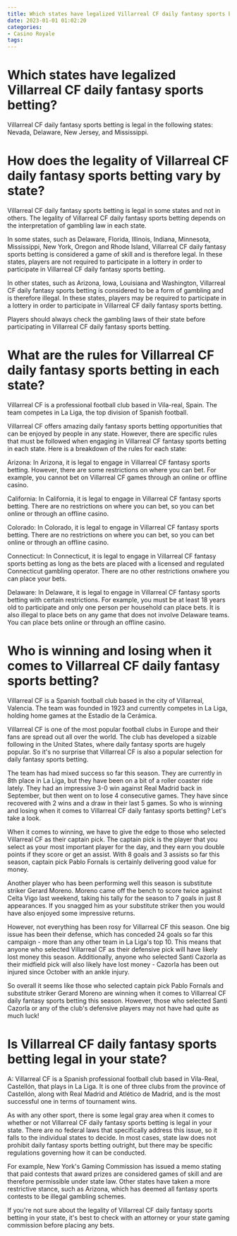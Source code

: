 ```yaml
---
title: Which states have legalized Villarreal CF daily fantasy sports betting
date: 2023-01-01 01:02:20
categories:
- Casino Royale
tags:
---
```



# Which states have legalized Villarreal CF daily fantasy sports betting?

 Villarreal CF daily fantasy sports betting is legal in the following states: Nevada, Delaware, New Jersey, and Mississippi.

#  How does the legality of Villarreal CF daily fantasy sports betting vary by state?

Villarreal CF daily fantasy sports betting is legal in some states and not in others. The legality of Villarreal CF daily fantasy sports betting depends on the interpretation of gambling law in each state.

In some states, such as Delaware, Florida, Illinois, Indiana, Minnesota, Mississippi, New York, Oregon and Rhode Island, Villarreal CF daily fantasy sports betting is considered a game of skill and is therefore legal. In these states, players are not required to participate in a lottery in order to participate in Villarreal CF daily fantasy sports betting.

In other states, such as Arizona, Iowa, Louisiana and Washington, Villarreal CF daily fantasy sports betting is considered to be a form of gambling and is therefore illegal. In these states, players may be required to participate in a lottery in order to participate in Villarreal CF daily fantasy sports betting.

Players should always check the gambling laws of their state before participating in Villarreal CF daily fantasy sports betting.

#  What are the rules for Villarreal CF daily fantasy sports betting in each state?

Villarreal CF is a professional football club based in Vila-real, Spain. The team competes in La Liga, the top division of Spanish football.

Villarreal CF offers amazing daily fantasy sports betting opportunities that can be enjoyed by people in any state. However, there are specific rules that must be followed when engaging in Villarreal CF fantasy sports betting in each state. Here is a breakdown of the rules for each state:

Arizona: In Arizona, it is legal to engage in Villarreal CF fantasy sports betting. However, there are some restrictions on where you can bet. For example, you cannot bet on Villarreal CF games through an online or offline casino.

California: In California, it is legal to engage in Villarreal CF fantasy sports betting. There are no restrictions on where you can bet, so you can bet online or through an offline casino.

Colorado: In Colorado, it is legal to engage in Villarreal CF fantasy sports betting. There are no restrictions on where you can bet, so you can bet online or through an offline casino.

Connecticut: In Connecticut, it is legal to engage in Villarreal CF fantasy sports betting as long as the bets are placed with a licensed and regulated Connecticut gambling operator. There are no other restrictions onwhere you can place your bets.

Delaware: In Delaware, it is legal to engage in Villarreal CF fantasy sports betting with certain restrictions. For example, you must be at least 18 years old to participate and only one person per household can place bets. It is also illegal to place bets on any game that does not involve Delaware teams. You can place bets online or through an offline casino.

#  Who is winning and losing when it comes to Villarreal CF daily fantasy sports betting?

Villarreal CF is a Spanish football club based in the city of Villarreal, Valencia. The team was founded in 1923 and currently competes in La Liga, holding home games at the Estadio de la Cerámica.



Villarreal CF is one of the most popular football clubs in Europe and their fans are spread out all over the world. The club has developed a sizable following in the United States, where daily fantasy sports are hugely popular. So it's no surprise that Villarreal CF is also a popular selection for daily fantasy sports betting.



The team has had mixed success so far this season. They are currently in 8th place in La Liga, but they have been on a bit of a roller coaster ride lately. They had an impressive 3-0 win against Real Madrid back in September, but then went on to lose 4 consecutive games. They have since recovered with 2 wins and a draw in their last 5 games. So who is winning and losing when it comes to Villarreal CF daily fantasy sports betting? Let's take a look.



When it comes to winning, we have to give the edge to those who selected Villarreal CF as their captain pick. The captain pick is the player that you select as your most important player for the day, and they earn you double points if they score or get an assist. With 8 goals and 3 assists so far this season, captain pick Pablo Fornals is certainly delivering good value for money.



Another player who has been performing well this season is substitute striker Gerard Moreno. Moreno came off the bench to score twice against Celta Vigo last weekend, taking his tally for the season to 7 goals in just 8 appearances. If you snagged him as your substitute striker then you would have also enjoyed some impressive returns.



However, not everything has been rosy for Villarreal CF this season. One big issue has been their defense, which has conceded 24 goals so far this campaign - more than any other team in La Liga's top 10. This means that anyone who selected Villarreal CF as their defensive pick will have likely lost money this season. Additionally, anyone who selected Santi Cazorla as their midfield pick will also likely have lost money - Cazorla has been out injured since October with an ankle injury.



So overall it seems like those who selected captain pick Pablo Fornals and substitute striker Gerard Moreno are winning when it comes to Villarreal CF daily fantasy sports betting this season. However, those who selected Santi Cazorla or any of the club's defensive players may not have had quite as much luck!

#  Is Villarreal CF daily fantasy sports betting legal in your state?

A: Villarreal CF is a Spanish professional football club based in Vila-Real, Castellón, that plays in La Liga. It is one of three clubs from the province of Castellón, along with Real Madrid and Atlético de Madrid, and is the most successful one in terms of tournament wins.

As with any other sport, there is some legal gray area when it comes to whether or not Villarreal CF daily fantasy sports betting is legal in your state. There are no federal laws that specifically address this issue, so it falls to the individual states to decide. In most cases, state law does not prohibit daily fantasy sports betting outright, but there may be specific regulations governing how it can be conducted.

For example, New York's Gaming Commission has issued a memo stating that paid contests that award prizes are considered games of skill and are therefore permissible under state law. Other states have taken a more restrictive stance, such as Arizona, which has deemed all fantasy sports contests to be illegal gambling schemes.

If you're not sure about the legality of Villarreal CF daily fantasy sports betting in your state, it's best to check with an attorney or your state gaming commission before placing any bets.